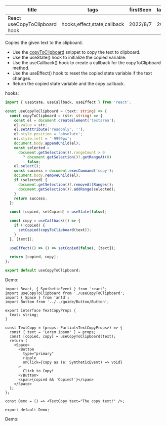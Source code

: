| title                         | tags                        | firstSeen | lastUpdated |
| ----------------------------- | --------------------------- | --------- | ----------- |
| React useCopyToClipboard hook | hooks,effect,state,callback | 2022/8/7  | 2022/8/7    |

Copies the given text to the clipboard.

- Use the [copyToClipboard](https://github.com/eveningwater/code-segment-react/tree/main/docs/hooks/useCopyToClipboard) snippet to copy the text to clipboard.
- Use the useState() hook to initialize the copied variable.
- Use the useCallback() hook to create a callback for the copyToClipboard method.
- Use the useEffect() hook to reset the copied state variable if the text changes.
- Return the copied state variable and the copy callback.

hooks:

```ts
import { useState, useCallback, useEffect } from 'react';

const useCopyToClipboard = (text: string) => {
  const copyToClipboard = (str: string) => {
    const el = document.createElement('textarea');
    el.value = str;
    el.setAttribute('readonly', '');
    el.style.position = 'absolute';
    el.style.left = '-9999px';
    document.body.appendChild(el);
    const selected =
      document.getSelection()!.rangeCount > 0
        ? document.getSelection()?.getRangeAt(0)
        : false;
    el.select();
    const success = document.execCommand('copy');
    document.body.removeChild(el);
    if (selected) {
      document.getSelection()?.removeAllRanges();
      document.getSelection()?.addRange(selected);
    }
    return success;
  };

  const [copied, setCopied] = useState(false);

  const copy = useCallback(() => {
    if (!copied) {
      setCopied(copyToClipboard(text));
    }
  }, [text]);

  useEffect(() => () => setCopied(false), [text]);

  return [copied, copy];
};

export default useCopyToClipboard;
```

Demo:

```tsx | pure
import React, { SyntheticEvent } from 'react';
import useCopyToClipboard from './useCopyToClipboard';
import { Space } from 'antd';
import Button from '../../guide/Button/Button';

export interface TextCopyProps {
  text: string;
}

const TextCopy = (props: Partial<TextCopyProps>) => {
  const { text = 'Lorem ipsum' } = props;
  const [copied, copy] = useCopyToClipboard(text);
  return (
    <Space>
      <Button
        type="primary"
        ripple
        onClick={copy as (e: SyntheticEvent) => void}
      >
        Click to Copy!
      </Button>
      <span>{copied && 'Copied!'}</span>
    </Space>
  );
};

const Demo = () => <TextCopy text="The copy text!" />;

export default Demo;
```

Demo:

<code src="./Demo.tsx"></code>

